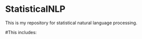 # StatisticalNLP
This is my repository for statistical natural language processing.

#This includes: 
